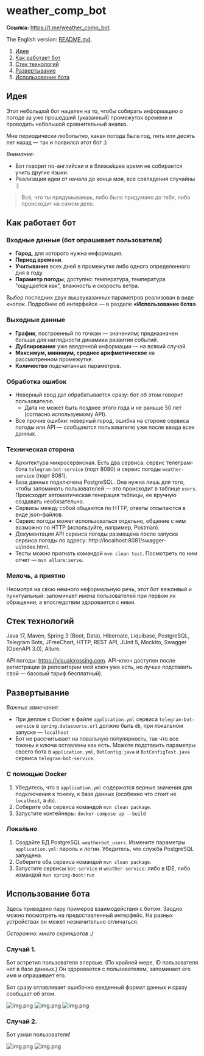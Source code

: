 # weather_comp_bot

**Ссылка:** https://t.me/weather_comp_bot.

The English version: [README.md](README.md).

1. [Идея](#идея)
2. [Как работает бот](#как-работает-бот)
3. [Стек технологий](#стек-технологий)
4. [Развертывание](#развертывание)
5. [Использование бота](#использование-бота)

## Идея
Этот небольшой бот нацелен на то, чтобы собирать информацию о погоде за уже прошедший (указанный) промежуток времени и проводить небольшой сравнительный анализ. 

Мне периодически любопытно, какая погода была год, пять или десять лет назад — так и появился этот бот :)

_Внимание:_ 
* Бот говорит по-английски и в ближайшее время не собирается учить другие языки.
* Реализация идеи от начала до конца моя, все совпадения случайны :)
> Всё, что ты придумываешь, либо было придумано до тебя, либо происходит на самом деле.

## Как работает бот
### Входные данные (бот опрашивает пользователя)
* **Город**, для которого нужна информация.
* **Период времени**.
* **Учитывание** всех дней в промежутке либо одного определенного дня в году.
* **Параметр погоды**; доступно: температура, температура "ощущается как", влажность и скорость ветра.

Выбор последних двух вышеуказанных параметров реализован в виде кнопок. Подробнее об интерфейсе — в разделе **«Использование бота»**.

### Выходные данные
* **График**, построенный по точкам — значениям; предназначен больше для наглядности динамики развития событий.
* **Дублирование** уже введенной информации — на всякий случай.
* **Максимум, минимум, среднее арифметическое** на рассмотренном промежутке.
* **Количество** подсчитанных параметров.

### Обработка ошибок
* Неверный ввод дат обрабатывается сразу: бот об этом говорит пользователю.
  * Дата не может быть позднее этого года и не раньше 50 лет (согласно используемому API).
* Все прочие ошибки: неверный город, ошибка на стороне сервиса погоды или API — сообщаются пользователю уже после ввода всех данных.

### Техническая сторона
* Архитектура микросервисная. Есть два сервиса: сервис телеграм-бота `telegram-bot-service` (порт 8080) и сервис погоды `weather-service` (порт 8081).
* База данных подключена PostgreSQL. Она нужна лишь для того, чтобы запоминать пользователей — это происходит в таблице `users`. Происходит автоматическая генерация таблицы, ее вручную создавать необязательно.
* Сервисы между собой общаются по HTTP, ответы отсылаются в виде json-файлов.
* Сервис погоды может использоваться отдельно, общение с ним возможно по HTTP (используйте, например, Postman).
* Документация API сервиса погоды размещена после запуска сервиса погоды по адресу: http://localhost:8081/swagger-ui/index.html.
* Тесты можно прогнать командой `mvn clean test`. Посмотреть по ним отчет — `mvn allure:serve`.

### Мелочь, а приятно
Несмотря на свою немного неформальную речь, этот бот вежливый и пунктуальный: запоминает имена пользователей при первом их обращении, а впоследствии здоровается с ними.

## Стек технологий
Java 17, Maven, Spring 3 (Boot, Data), Hibernate, Liquibase, PostgreSQL, Telegram Bots, JFreeChart, HTTP, REST API, JUnit 5, Mockito, Swagger (OpenAPI 3.0), Allure.

API погоды: https://visualcrossing.com. API-ключ доступен после регистрации (в репозитории мой ключ уже есть, но лучше подставить свой — базовый тариф бесплатный).

## Развертывание
_Важные замечания:_
* При деплое с Docker в файле `application.yml` сервиса `telegram-bot-service` в `spring.datasource.url` должно быть `db`, при локальном запуске — `localhost`
* Бот не рассчитывает на повальную популярность, так что все токены и ключи оставлены как есть. Можете подставить параметры своего бота в `application.yml`, `BotConfig.java` и `BotConfigTest.java` сервиса `telegram-bot-service`.

### С помощью Docker
1) Убедитесь, что в `application.yml` содержатся верные значения для подключения к токену, к базе данных (особенно что стоит не `localhost`, а `db`).
2) Соберите оба сервиса командой `mvn clean package`.
3) Запустите контейнеры: `docker-compose up --build`

### Локально
1) Создайте БД PostgreSQL `weatherbot_users`. Измените параметры `application.yml`: пароль и логин. Убедитесь, что служба PostgreSQL запущена.
2) Соберите оба сервиса командой `mvn clean package`.
3) Запустите сервисы `bot-service` и `weather-service`: либо в IDE, либо командой `mvn spring-boot:run`

## Использование бота

Здесь приведено пару примеров взаимодействия с ботом. Заодно можно посмотреть на предоставленный интерфейс. На разных устройствах он может незначительно отличаться.

_Осторожно: много скриншотов :)_

### Случай 1.

Бот встретил пользователя впервые. (По крайней мере, ID пользователя нет в базе данных.) Он здоровается с пользователем, запоминает его имя и опрашивает его. 

Бот сразу отлавливает ошибочно введенный формат данных и сразу сообщает об этом.

![img.png](misc/case1-1.png)
![img.png](misc/case1-2.png)
![img.png](misc/case1-3.png)

### Случай 2.

Бот узнал пользователя! 

![img.png](misc/case2-1.png)
![img.png](misc/case2-2.png)
